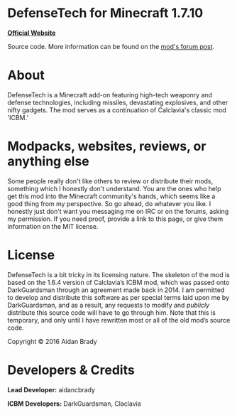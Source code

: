 # DefenseTech for Minecraft 1.7.10 #

[**Official Website**](http://aidancbrady.com/defensetech/)

Source code.  More information can be found on the [mod's forum post](http://TBA).

# About #

DefenseTech is a Minecraft add-on featuring high-tech weaponry and defense technologies, including missiles, devastating explosives, and other nifty gadgets. The mod serves as a continuation of Calclavia's classic mod 'ICBM.'

# Modpacks, websites, reviews, or anything else #

Some people really don't like others to review or distribute their mods, something which I honestly don't understand.  You are the ones who help get this mod into the Minecraft community's hands, which seems like a good thing from my perspective.
So go ahead, do whatever you like.  I honestly just don't want you messaging me on IRC or on the forums, asking my permission.  If you need proof, provide a link to this page, or give them information on the MIT license.

# License #

DefenseTech is a bit tricky in its licensing nature. The skeleton of the mod is based on the 1.6.4 version of Calclavia’s ICBM mod, which was passed onto DarkGuardsman through an agreement made back in 2014. I am permitted to develop and distribute this software as per special terms laid upon me by DarkGuardsman, and as a result, any requests to modify and *publicly* distribute this source code will have to go through him. Note that this is temporary, and only until I have rewritten most or all of the old mod’s source code.

Copyright © 2016 Aidan Brady

# Developers & Credits #

**Lead Developer:** aidancbrady

**ICBM Developers:** DarkGuardsman, Claclavia
